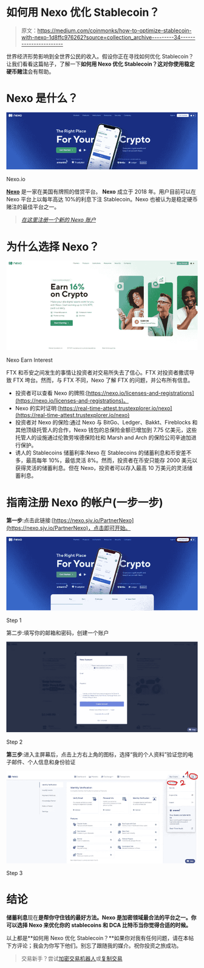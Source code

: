 # 如何用 Nexo 优化 Stablecoin？

> 原文：<https://medium.com/coinmonks/how-to-optimize-stablecoin-with-nexo-1d8ffc976262?source=collection_archive---------34----------------------->

世界经济形势影响到全世界公民的收入。假设你正在寻找如何优化 Stablecoin？让我们看看这篇帖子，了解一下**如何用 Nexo 优化 Stablecoin？**这对你使用**稳定硬币赌注**会有帮助。

# Nexo 是什么？

![](img/252677be6713314d128fb7c8edcd41f8.png)

Nexo.io

[**Nexo**](https://nexo.io/) 是一家在美国有牌照的借贷平台。 **Nexo** 成立于 2018 年。用户目前可以在 Nexo 平台上以每年高达 10%的利息下注 Stablecoin。Nexo 也被认为是稳定硬币赌注的最佳平台之一。

> [*在这里注册一个新的 Nexo 账户*](https://nexo.sjv.io/PartnerNexo)

# 为什么选择 Nexo？

![](img/19ec9aa577bb1451952e37a36dd7e35f.png)

Nexo Earn Interest

FTX 和币安之间发生的事情让投资者对交易所失去了信心。FTX 对投资者撒谎导致 FTX 垮台。然而，与 FTX 不同，Nexo 了解 FTX 的问题，并公布所有信息。

*   投资者可以查看 Nexo 的牌照:[https://nexo.io/licenses-and-registrations](https://nexo.io/licenses-and-registrations)。
*   Nexo 的实时证明:[https://real-time-attest.trustexplorer.io/nexo](https://real-time-attest.trustexplorer.io/nexo)
*   投资者对 Nexo 的保险:通过 Nexo 与 BitGo、Ledger、Bakkt、Fireblocks 和其他顶级托管人的合作，Nexo 钱包的总保险金额已增加到 7.75 亿美元，这些托管人的设施通过伦敦劳埃德保险社和 Marsh and Arch 的保险公司辛迪加进行保护。
*   诱人的 Stablecoins 储蓄利率:Nexo 在 Stablecoins 的储蓄利息和币安差不多，最高每年 10%，最低灵活 8%。然而，投资者在币安只能存 2000 美元以获得灵活的储蓄利息。但在 Nexo，投资者可以存入最高 10 万美元的灵活储蓄利息。

# 指南注册 Nexo 的帐户(一步一步)

**第一步**:点击此链接:[https://nexo.sjv.io/PartnerNexo](https://nexo.sjv.io/PartnerNexo)，点击即可开始。

![](img/4ed709ec8736ec97ac2034b7f17d0cc3.png)

Step 1

第二步:填写你的邮箱和密码，创建一个账户

![](img/0c6fbde171e12826f40236c56e7cd581.png)

Step 2

**第三步**:进入主屏幕后，点击上方右上角的图标，选择“我的个人资料”验证您的电子邮件、个人信息和身份验证

![](img/8c6e4224b9c0dca28f137986f6db3b06.png)

Step 3

# 结论

**储蓄利息**现在**是帮你守住钱的最好方法。Nexo 是加密领域最合法的平台之一。你可以选择 **Nexo** 来优化你的 stablecoins 和 **DCA 比特币**当你觉得合适的时候。**

以上都是**如何用 Nexo 优化 Stablecoin？**如果你对我有任何问题，请在本帖下方评论；我会为你写下他们。别忘了跟随我的媒介。祝你投资之旅成功。

> 交易新手？尝试[加密交易机器人](/coinmonks/crypto-trading-bot-c2ffce8acb2a)或[复制交易](/coinmonks/top-10-crypto-copy-trading-platforms-for-beginners-d0c37c7d698c)